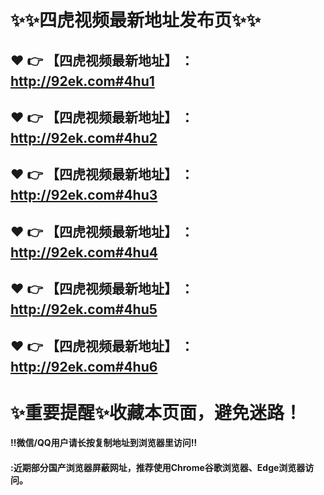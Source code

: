 # :sparkles::sparkles:四虎视频最新地址发布页:sparkles::sparkles:

 :heart: :point_right: 【四虎视频最新地址】 ：http://92ek.com#4hu1
 ------
 :heart: :point_right: 【四虎视频最新地址】 ：http://92ek.com#4hu2
 ------
 :heart: :point_right: 【四虎视频最新地址】 ：http://92ek.com#4hu3
 ------
 :heart: :point_right: 【四虎视频最新地址】 ：http://92ek.com#4hu4
 ------
 :heart: :point_right: 【四虎视频最新地址】 ：http://92ek.com#4hu5
 ------
 :heart: :point_right: 【四虎视频最新地址】 ：http://92ek.com#4hu6
 ------
# :sparkles:重要提醒:sparkles:收藏本页面，避免迷路！
#### ‼️微信/QQ用户请长按复制地址到浏览器里访问‼
#### :近期部分国产浏览器屏蔽网址，推荐使用Chrome谷歌浏览器、Edge浏览器访问。
